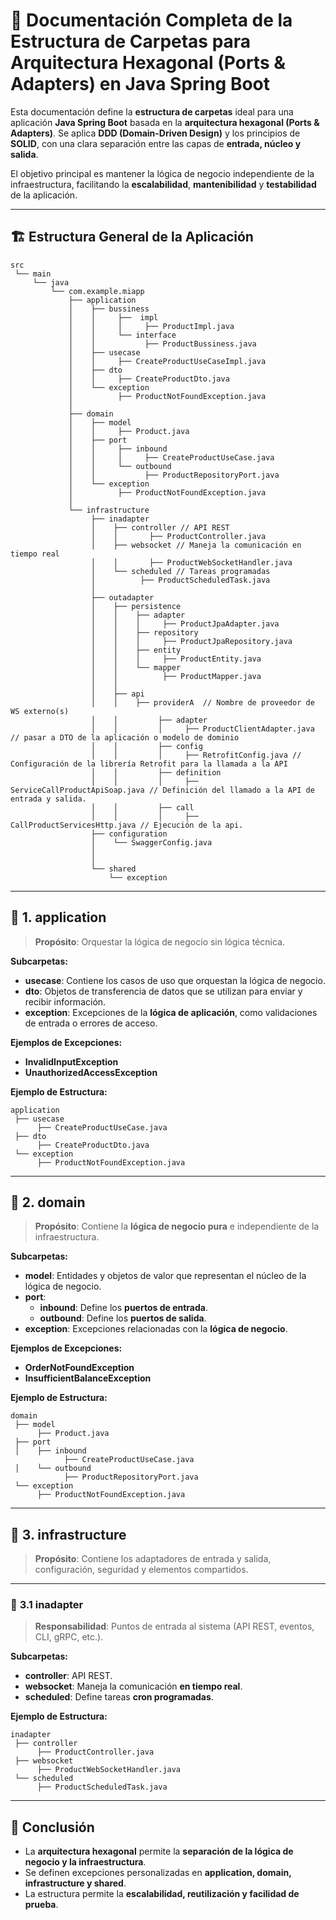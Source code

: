 
# 📘 **Documentación Completa de la Estructura de Carpetas para Arquitectura Hexagonal (Ports & Adapters) en Java Spring Boot**

Esta documentación define la **estructura de carpetas** ideal para una aplicación **Java Spring Boot** basada en la **arquitectura hexagonal (Ports & Adapters)**. Se aplica **DDD (Domain-Driven Design)** y los principios de **SOLID**, con una clara separación entre las capas de **entrada, núcleo y salida**.

El objetivo principal es mantener la lógica de negocio independiente de la infraestructura, facilitando la **escalabilidad**, **mantenibilidad** y **testabilidad** de la aplicación.

---

## 🏗️ **Estructura General de la Aplicación**
```
src
 └── main
     └── java
         └── com.example.miapp
             ├── application
             │    ├── bussiness
             │    │     ├──  impl
             │    │     │     ├── ProductImpl.java
             │    │     └── interface
             │    │           ├── ProductBussiness.java
             │    ├── usecase
             │    │     ├── CreateProductUseCaseImpl.java
             │    ├── dto
             │    │     ├── CreateProductDto.java
             │    └── exception
             │          ├── ProductNotFoundException.java
             │
             ├── domain
             │    ├── model
             │    │     ├── Product.java
             │    ├── port
             │    │     ├── inbound
             │    │     │     ├── CreateProductUseCase.java
             │    │     └── outbound
             │    │           ├── ProductRepositoryPort.java
             │    └── exception
             │          ├── ProductNotFoundException.java
             │
             └── infrastructure
                  ├── inadapter
                  │    ├── controller // API REST
                  │    │       ├── ProductController.java
                  │    ├── websocket // Maneja la comunicación en tiempo real
                  │    │       ├── ProductWebSocketHandler.java
                  │    └── scheduled // Tareas programadas
                  │          ├── ProductScheduledTask.java
                  │
                  ├── outadapter
                  │    ├── persistence
                  │    │    ├── adapter
                  │    │    │     ├── ProductJpaAdapter.java
                  │    │    ├── repository
                  │    │    │     ├── ProductJpaRepository.java
                  │    │    ├── entity
                  │    │    │     ├── ProductEntity.java
                  │    │    └── mapper
                  │    │          ├── ProductMapper.java
                  │    │
                  │    ├── api
                  │    │    ├── providerA  // Nombre de proveedor de WS externo(s)
                  │    │         ├── adapter
                  │    │         │     ├── ProductClientAdapter.java // pasar a DTO de la aplicación o modelo de dominio
                  │    │         ├── config
                  │    │         │     ├── RetrofitConfig.java // Configuración de la librería Retrofit para la llamada a la API
                  │    │         ├── definition
                  │    │         │     ├── ServiceCallProductApiSoap.java // Definición del llamado a la API de entrada y salida.
                  │    │         ├── call
                  │    │         │     ├── CallProductServicesHttp.java // Ejecución de la api.
                  ├── configuration
                  │    └── SwaggerConfig.java
                  │
                  │
                  └── shared
                      └── exception
```

---

## 📂 **1. application**
> **Propósito**: Orquestar la lógica de negocio sin lógica técnica.

**Subcarpetas:**
- **usecase**: Contiene los casos de uso que orquestan la lógica de negocio.
- **dto**: Objetos de transferencia de datos que se utilizan para enviar y recibir información.
- **exception**: Excepciones de la **lógica de aplicación**, como validaciones de entrada o errores de acceso.

**Ejemplos de Excepciones:**
- **InvalidInputException**
- **UnauthorizedAccessException**

**Ejemplo de Estructura:**
```
application
 ├── usecase
      ├── CreateProductUseCase.java
 ├── dto
      ├── CreateProductDto.java
 └── exception
      ├── ProductNotFoundException.java
```
---

## 📂 **2. domain**
> **Propósito**: Contiene la **lógica de negocio pura** e independiente de la infraestructura.

**Subcarpetas:**
- **model**: Entidades y objetos de valor que representan el núcleo de la lógica de negocio.
- **port**: 
  - **inbound**: Define los **puertos de entrada**.
  - **outbound**: Define los **puertos de salida**.
- **exception**: Excepciones relacionadas con la **lógica de negocio**.

**Ejemplos de Excepciones:**
- **OrderNotFoundException**
- **InsufficientBalanceException**

**Ejemplo de Estructura:**
```
domain
 ├── model
      ├── Product.java
 ├── port
 │    ├── inbound
            ├── CreateProductUseCase.java
 │    └── outbound
            ├── ProductRepositoryPort.java
 └── exception
      ├── ProductNotFoundException.java
```

---

## 📂 **3. infrastructure**
> **Propósito**: Contiene los adaptadores de entrada y salida, configuración, seguridad y elementos compartidos.

---

### 📂 **3.1 inadapter**
> **Responsabilidad**: Puntos de entrada al sistema (API REST, eventos, CLI, gRPC, etc.).

**Subcarpetas:**
- **controller**: API REST.
- **websocket**: Maneja la comunicación **en tiempo real**.
- **scheduled**: Define tareas **cron programadas**.

**Ejemplo de Estructura:**
```
inadapter
 ├── controller
      ├── ProductController.java
 ├── websocket
      ├── ProductWebSocketHandler.java
 └── scheduled
      ├── ProductScheduledTask.java
```

---

## 🚀 **Conclusión**
- La **arquitectura hexagonal** permite la **separación de la lógica de negocio y la infraestructura**.
- Se definen excepciones personalizadas en **application, domain, infrastructure y shared**.
- La estructura permite la **escalabilidad, reutilización y facilidad de prueba**.
